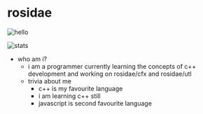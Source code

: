 # rosidae


![hello](https://img.shields.io/badge/Rosidae-says%20hello!-brightgreen)

![stats](https://github-readme-stats.vercel.app/api?username=rosidae)


- who am i?
  - i am a programmer currently learning the concepts of c++ development and working on rosidae/cfx and rosidae/utl
  - trivia about me
    - c++ is my favourite language
    - i am learning c++ still
    - javascript is second favourite language
